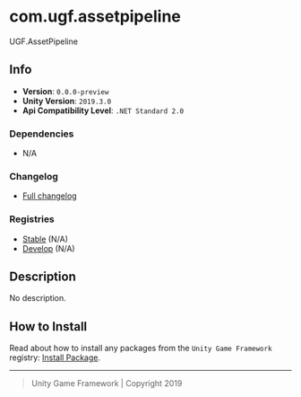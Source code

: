 # com.ugf.assetpipeline

UGF.AssetPipeline

## Info

- **Version**: `0.0.0-preview`
- **Unity Version**: `2019.3.0`
- **Api Compatibility Level**: `.NET Standard 2.0`

### Dependencies

- N/A

### Changelog

- [Full changelog][1]

### Registries

- [Stable][2] (N/A)
- [Develop][3] (N/A)

## Description

No description.

## How to Install

Read about how to install any packages from the `Unity Game Framework` registry: [Install Package][4].

---
> Unity Game Framework | Copyright 2019

[1]: changelog.md
[2]: https://bintray.com/unity-game-framework/stable/com.ugf.assetpipeline
[3]: https://bintray.com/unity-game-framework/dev/com.ugf.assetpipeline
[4]: https://github.com/unity-game-framework/ugf-documentation/wiki/Install-Package
